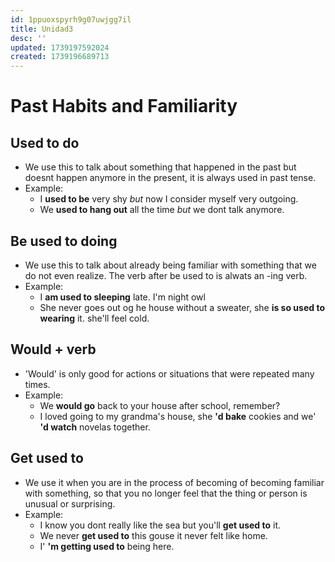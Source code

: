 ```yaml
---
id: 1ppuoxspyrh9g07uwjgg7il
title: Unidad3
desc: ''
updated: 1739197592024
created: 1739196689713
---
```

# Past Habits and Familiarity
## Used to do
- We use this to talk about something that happened in the past but doesnt happen anymore in the present, it is always used in past tense.
- Example:
  - I **used to be** very shy _but_ now I consider myself very outgoing.
  - We **used to hang out** all the time _but_ we dont talk anymore.

## Be used to doing
- We use this to talk about already being familiar with something that we do not even realize. The verb after be used to is alwats an -ing verb.
- Example:
  - I **am used to sleeping** late. I'm night owl
  - She never goes out og he house without a sweater, she **is so used to wearing** it. she'll feel cold.

## Would + verb
- 'Would' is only good for actions or situations that were repeated many times.
- Example:
  - We **would go** back to your house after school, remember?
  - I loved going to my grandma's house, she **'d bake** cookies and we' **'d watch** novelas together.

## Get used to
- We use it when you are in the process of becoming of becoming familiar with something, so that you no longer feel that the thing or person is unusual or surprising.
- Example:
  - I know you dont really like the sea but you'll **get used to** it.
  - We never **get used to** this gouse it never felt like home.
  - I' **'m getting used to** being here.